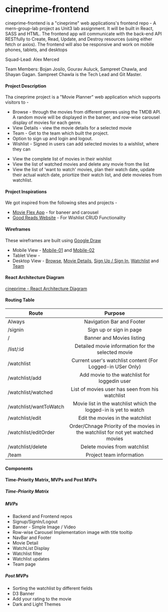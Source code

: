 # cineprime-frontend
cineprime-frontend is a "cineprime" web applications's  frontend repo - A mern-group-lab project as Unit3 lab assignment. It will be built in React, SASS and HTML. 
The frontend app will communicate with the back-end API RESTfully to Create, Read, Update, and Destroy resources (using either fetch or axios). The frontend will also be responsive and work on mobile phones, tablets, and desktops

Squad-Lead: Alex Merced

Team Members: Bojan Josilo, Gourav Auluck, Sampreet Chawla, and Shayan Gagan. Sampreet Chawla is the Tech Lead and Git Master.

#### Project Description

Tha cineprime project is a "Movie Planner" web application which supports visitors to - 

- Browse - through the movies from different genres using the TMDB API. A random movie will be displayed in the banner, and row-wise carousel display of movies for each genre.
- View Details - view the movie details for a selected movie
- Team - Get to the team which built the project. 
- Option to sign up and login and logout.
- Wishlist - Signed in users can add selected movies to a wishlist, where they can 
* View the complete list of movies in their wishlist
* View the list of watched movies and delete any movie from the list
* View the list of 'want to watch' movies, plan their watch date, update their actual watch date, priortize their watch list, and dete movieies from watchlist.  


#### Project Inspirations

We got inspired from the following sites and projects - 

* [Movie Flex App](https://movieflex-28ba7.web.app/) - for baneer and carousel 
* [Good Reads Website](https://www.goodreads.com/) - For Wishlist CRUD Functionality


#### Wireframes 

These wireframes are built using [Google Draw](https://docs.google.com/drawings/)

- Mobile View - [Mobile-01](./img/wireframes/mobile/01.cineprime-mobile.png) and [Mobile-02](./img/wireframes/mobile/02.cineprime-mobile.png)
- Tablet View - []()
- Desktop View - [Browse](./img/wireframes/desktop/01.browse-desktop.png), [Movie Details](./img/wireframes/desktop/02.details-desktop.png), [Sign Up / Sign In](./img/wireframes/desktop/03.signin-desktop.png), [Watchlist](./img/wireframes/desktop/04.watchlist-desktop.png) and [Team](./img/wireframes/desktop/05.team-desktop.png)


#### React Architecture Diagram

[cineprime - React Architecture Diagram](./img/cineprime-react-architecture.png)

#### Routing Table

| Route                  |                                   Purpose                                    |
| ---------------------- | :--------------------------------------------------------------------------: |
| Always                 |                      Navigation Bar and Footer                               |
| /signin                |                      Sign up or sign in page                                 |
| /                      |                     Banner and Movies listing                                |
| /list/:id              |                    Detailed movie information for the selected movie         |
| /watchlist             |              Current user's watchlist content (For Logged-in USer Only)      |
| /watchlist/add         |             Add movie to the watchlist for loggedin user                     |
| /watchlist/watched     |                         List of movies user has seen from his watchlist      |
| /watchlist/wantToWatch |             Movie list in the watchlist which the logged-in is yet to watch  |
| /watchlist/edit        |                       Edit the movies in the watchlist                       |
| /watchlist/editOrder   | Order/Chnage Priority of the movies in the watchlist for not yet watched movies  |
| /watchlist/delete      |                        Delete movies from watchlist                          |
| /team                  |                       Project team information                               |


#### Components



#### Time-Priority Matrix, MVPs and Post MVPs

##### Time-Priority Matrix

##### MVPs

- Backend and Frontend repos
- Signup/SignIn/Logout
- Banner - Simple Image / Video
- Row-wise Carousel Implementation image with title tooltip
- NavBar and Footer
- Movie Detail
- WatchList Display
- Watchlist filter
- Watchlist updates
- Team page

##### Post MVPs

- Sorting the watchlist by different fields
- D3 Banner
- Add your rating to the movie
- Dark and Light Themes






